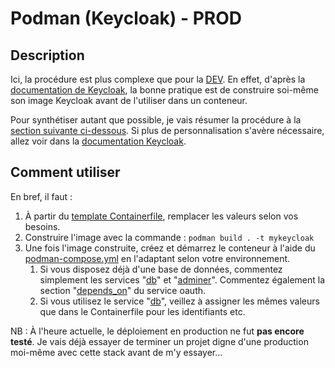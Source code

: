 # Podman (Keycloak) - PROD

## Description

Ici, la procédure est plus complexe que pour la [DEV](../dev).
En effet, d'après la [documentation de Keycloak](https://www.keycloak.org/server/containers#_creating_a_customized_and_optimized_container_image), la bonne pratique est de construire soi-même son image Keycloak avant de l'utiliser dans un conteneur.

Pour synthétiser autant que possible, je vais résumer la procédure à la [section suivante ci-dessous](#comment-utiliser).
Si plus de personnalisation s'avère nécessaire, allez voir dans la [documentation Keycloak](https://www.keycloak.org/server/containers#_creating_a_customized_and_optimized_container_image).

## Comment utiliser

En bref, il faut :

1. À partir du [template Containerfile](Containerfile.template), remplacer les valeurs selon vos besoins.
2. Construire l'image avec la commande : `podman build . -t mykeycloak`
3. Une fois l'image construite, créez et démarrez le conteneur à l'aide du [podman-compose.yml](podman-compose.yml) en l'adaptant selon votre environnement.
   1. Si vous disposez déjà d'une base de données, commentez simplement les services "[db](podman-compose.yml#L16)" et "[adminer](podman-compose.yml#L24)". Commentez également la section "[depends_on](podman-compose.yml#L7)" du service oauth.
   2. Si vous utilisez le service "[db](podman-compose.yml#L16)", veillez à assigner les mêmes valeurs que dans le Containerfile pour les identifiants etc.

NB : À l'heure actuelle, le déploiement en production ne fut **pas encore testé**.
Je vais déjà essayer de terminer un projet digne d'une production moi-même avec cette stack avant de m'y essayer...

